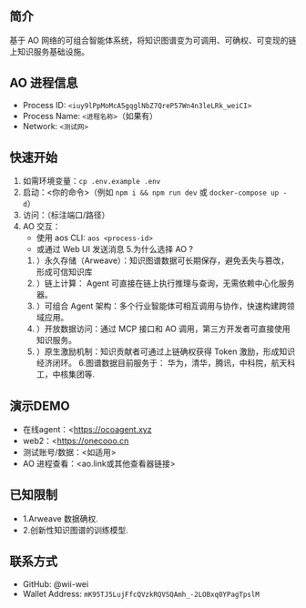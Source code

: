 # <Project Wii_Ocoagent>

## 简介
基于 AO 网络的可组合智能体系统，将知识图谱变为可调用、可确权、可变现的链上知识服务基础设施。


## AO 进程信息
- Process ID: `<iuy9lPpMoMcA5gqglNbZ7QreP57Wn4n3leLRk_weiCI>` 
- Process Name: `<进程名称>`（如果有）
- Network: `<测试网>`

## 快速开始
1. 如需环境变量：`cp .env.example .env`
2. 启动：<你的命令>（例如 `npm i && npm run dev` 或 `docker-compose up -d`）
3. 访问：<URL>（标注端口/路径）
4. AO 交互：
   - 使用 aos CLI: `aos <process-id>`
   - 或通过 Web UI 发送消息
5.为什么选择 AO ?
    1.	）永久存储（Arweave）：知识图谱数据可长期保存，避免丢失与篡改，形成可信知识库
	2.	）链上计算： Agent 可直接在链上执行推理与查询，无需依赖中心化服务器。
	3.	）可组合 Agent 架构：多个行业智能体可相互调用与协作，快速构建跨领域应用。
	4.	）开放数据访问：通过 MCP 接口和 AO 调用，第三方开发者可直接使用知识服务。
    5.  ）原生激励机制：知识贡献者可通过上链确权获得 Token 激励，形成知识经济闭环。
6.图谱数据目前服务于：
华为，清华，腾讯，中科院，航天科工，中核集团等.


## 演示DEMO
- 在线agent：<https://ocoagent.xyz
- web2：<https://onecooo.cn
- 测试账号/数据：<如适用>
- AO 进程查看：<ao.link或其他查看器链接>

## 已知限制
- 1.Arweave 数据确权.
- 2.创新性知识图谱的训练模型.

## 联系方式
- GitHub: @wii-wei
- Wallet Address: `mK95TJ5LujFfcQVzkRQVSQAmh_-2LOBxq0YPagTpslM`
